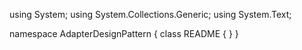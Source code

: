 ﻿using System;
using System.Collections.Generic;
using System.Text;

namespace AdapterDesignPattern
{
    class README
    {
    }
}
